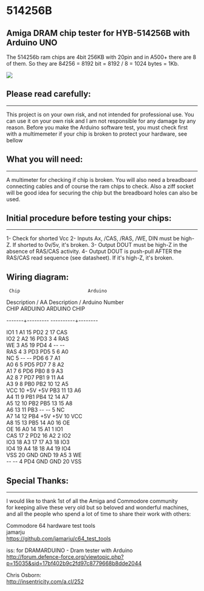 # 514256B
## Amiga DRAM chip tester for HYB-514256B with Arduino UNO 

The 514256b ram chips are 4bit 256KB with 20pin and in A500+ there are 8 of them.
So they are 8*4*256 = 8192 bit = 8192 / 8 = 1024 bytes = 1Kb.


![](img/arduino.jpg)


## Please read carefully:
----------------------
This project is on your own risk, and not intended for professional use.
You can use it on your own risk and I am not responsible for any damage by any reason.
Before you make the Arduino software test, you must check first with a multimemeter if your chip is broken to protect your hardware, see bellow

## What you will need:
-------------------
A multimeter for checking if chip is broken.
You will also need a breadboard connecting cables and of course the ram chips to check.
Also a ziff socket will be good idea for securing the chip but the breadboard holes can also be used.

## Initial procedure before testing your chips:
--------------------------------------------
 1- Check for shorted Vcc
 2- Inputs Ax, /CAS, /RAS, /WE, DIN must be high-Z. If shorted to 0v/5v,	it's broken.
 3- Output DOUT must be high-Z in the absence of RAS/CAS activity.
 4- Output DOUT is push-pull AFTER the RAS/CAS read sequence (see datasheet). If it's high-Z, it's broken.


##				Wiring diagram:

	 Chip						  Arduino
Description / AA		 Description / Arduino Number  
  CHIP	  ARDUINO		 ARDUINO	CHIP  
  
 -------+---------	  ----------+--------  
 
IO1	 1	 A1	  15		PD2	 2	  17   CAS  
IO2	 2	 A2	  16		PD3	 3	  4	   RAS  
WE	 3	 A5	  19		PD4	 4	  --   --  
RAS	 4	 3	  PD3		PD5	 5	  6	   A0  
NC	 5	 --	  --		PD6	 6	  7	   A1  
A0	 6	 5	  PD5		PD7	 7	  8	   A2  
A1	 7	 6	  PD6		PB0	 8	  9	   A3  
A2	 8	 7	  PD7		PB1	 9	  11   A4  
A3	 9	 8	  PB0		PB2	 10	  12   A5  
VCC	 10	 +5V  +5V		PB3	 11	  13   A6  
A4	 11	 9	  PB1		PB4	 12	  14   A7  
A5	 12	 10	  PB2		PB5	 13	  15   A8  
A6	 13	 11	  PB3		--	 --	  5	   NC  
A7	 14	 12	  PB4		+5V	 +5V  10   VCC  
A8	 15	 13	  PB5		14	 A0	  16   OE  
OE	 16	 A0	  14		15	 A1	  1	   IO1  
CAS	 17	 2	  PD2		16	 A2	  2	   IO2  
IO3	 18	 A3	  17		17	 A3	  18   IO3  
IO4	 19	 A4	  18		18	 A4	  19   IO4  
VSS	 20	 GND  GND		19	 A5	  3	   WE  
--	 --	 4	  PD4		GND	 GND  20   VSS  
  
  
## Special Thanks:
----------------
I would like to thank 1st of all the Amiga and Commodore community  
for keeping alive these very old but so beloved and wonderful machines,  
and all the people who spend a lot of time to share their work with others:  


Commodore 64 hardware test tools  
jamarju  
https://github.com/jamarju/c64_test_tools  

iss: for DRAMARDUINO - Dram tester with Arduino  
http://forum.defence-force.org/viewtopic.php?p=15035&sid=17bf402b9c2fd97c8779668b8dde2044  

Chris Osborn:  
http://insentricity.com/a.cl/252
